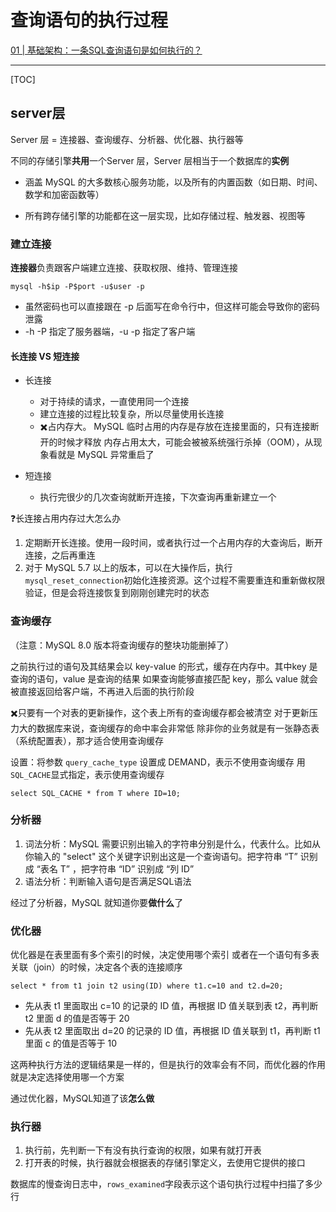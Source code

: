 # 查询语句的执行过程

[01 | 基础架构：一条SQL查询语句是如何执行的？](https://time.geekbang.org/column/article/115537)

---

[TOC]



## server层

Server 层 = 连接器、查询缓存、分析器、优化器、执行器等

不同的存储引擎**共用**一个Server 层，Server 层相当于一个数据库的**实例**

- 涵盖 MySQL 的大多数核心服务功能，以及所有的内置函数（如日期、时间、数学和加密函数等）

- 所有跨存储引擎的功能都在这一层实现，比如存储过程、触发器、视图等

### 建立连接

**连接器**负责跟客户端建立连接、获取权限、维持、管理连接

```
mysql -h$ip -P$port -u$user -p
```

- 虽然密码也可以直接跟在 -p 后面写在命令行中，但这样可能会导致你的密码泄露
- -h -P 指定了服务器端，-u -p 指定了客户端

#### 长连接 VS 短连接

- 长连接
  - 对于持续的请求，一直使用同一个连接
  - 建立连接的过程比较复杂，所以尽量使用长连接
  - ✖️占内存大。 MySQL 临时占用的内存是存放在连接里面的，只有连接断开的时候才释放
    内存占用太大，可能会被被系统强行杀掉（OOM），从现象看就是 MySQL 异常重启了

- 短连接
  - 执行完很少的几次查询就断开连接，下次查询再重新建立一个

❓长连接占用内存过大怎么办

1.  定期断开长连接。使用一段时间，或者执行过一个占用内存的大查询后，断开连接，之后再重连
2. 对于 MySQL 5.7 以上的版本，可以在大操作后，执行` mysql_reset_connection `初始化连接资源。这个过程不需要重连和重新做权限验证，但是会将连接恢复到刚刚创建完时的状态

### 查询缓存

（注意：MySQL 8.0 版本将查询缓存的整块功能删掉了）

之前执行过的语句及其结果会以 key-value 的形式，缓存在内存中。其中key 是查询的语句，value 是查询的结果
如果查询能够直接匹配 key，那么 value 就会被直接返回给客户端，不再进入后面的执行阶段

✖️只要有一个对表的更新操作，这个表上所有的查询缓存都会被清空
对于更新压力大的数据库来说，查询缓存的命中率会非常低
除非你的业务就是有一张静态表（系统配置表），那才适合使用查询缓存

设置：将参数 `query_cache_type` 设置成 DEMAND，表示不使用查询缓存
用` SQL_CACHE `显式指定，表示使用查询缓存

```mysql
select SQL_CACHE * from T where ID=10;
```

### 分析器

1. 词法分析：MySQL 需要识别出输入的字符串分别是什么，代表什么。比如从你输入的 "select" 这个关键字识别出这是一个查询语句。把字符串 “T” 识别成 “表名 T” ，把字符串 “ID” 识别成 “列 ID”
2. 语法分析：判断输入语句是否满足SQL语法

经过了分析器，MySQL 就知道你要**做什么**了

### 优化器

优化器是在表里面有多个索引的时候，决定使用哪个索引
或者在一个语句有多表关联（join）的时候，决定各个表的连接顺序

```mysql
select * from t1 join t2 using(ID) where t1.c=10 and t2.d=20;
```

- 先从表 t1 里面取出 c=10 的记录的 ID 值，再根据 ID 值关联到表 t2，再判断 t2 里面 d 的值是否等于 20
- 先从表 t2 里面取出 d=20 的记录的 ID 值，再根据 ID 值关联到 t1，再判断 t1 里面 c 的值是否等于 10

 这两种执行方法的逻辑结果是一样的，但是执行的效率会有不同，而优化器的作用就是决定选择使用哪一个方案

通过优化器，MySQL知道了该**怎么做**

### 执行器

1. 执行前，先判断一下有没有执行查询的权限，如果有就打开表
2. 打开表的时候，执行器就会根据表的存储引擎定义，去使用它提供的接口

数据库的慢查询日志中，` rows_examined `字段表示这个语句执行过程中扫描了多少行